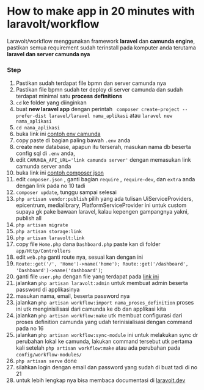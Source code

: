 
# How to make app in 20 minutes with laravolt/workflow

Laravolt/workflow menggunakan framework **laravel** dan **camunda engine**, pastikan semua requirement sudah terinstall pada komputer anda terutama **laravel dan server camunda nya**

### Step

 1. Pastikan sudah terdapat file bpmn dan server camunda nya
 2. Pastikan file bpmn sudah ter deploy di server camunda dan sudah terdapat minimal satu **process definitions**
 3. `cd` ke folder yang diinginkan
 4. buat **new laravel app** dengan perintah `
composer create-project --prefer-dist laravel/laravel nama_aplikasi`
 atau `laravel new nama_aplikasi`
 3. `cd nama_aplikasi`
 4. buka link ini [contoh env camunda](https://github.com/damarteplok/env_example/blob/master/.env_example) 
 5. copy paste di bagian paling bawah `.env` anda
 6. create new database, apapun itu terserah, masukan nama db beserta config sql di `.env` anda,
 7. edit `CAMUNDA_API_URL='link camunda server'` dengan memasukan link camunda server anda
 8. buka link ini [contoh composer json](https://github.com/damarteplok/env_example/blob/master/composer_file)
 9. edit `composer.json` , ganti bagian `require` , `require-dev`, dan `extra` anda dengan link pada no 10 tadi
 10.  `composer update`, tunggu sampai selesai
 11. `php artisan vendor:publish` pilih yang ada tulisan UiServiceProviders, epicentrum, medialibrary, PlatformServiceProvider ini untuk custom supaya gk pake bawaan laravel, kalau kepengen gampangnya yakni, publish all
 12. `php artisan migrate`
 13. `php artisan storage:link`
 14. `php artisan laravolt:link`
 15. copy file `Home.php` dana `Dashboard.php` paste kan di folder `app/Http/Controllers`
 16. edit `web.php` ganti route nya, sesuai kan dengan ini
 17. `Route::get('/', 'Home')->name('home');
Route::get('/dashboard', 'Dashboard')->name('dashboard')`;
 17. ganti file `user.php` dengan file yang terdapat pada [link ini](https://github.com/damarteplok/env_example/blob/master/user.php)
 18. jalankan `php artisan laravolt:admin` untuk membuat admin beserta password di applikasinya
 19. masukan nama, email, beserta password nya
 20. jalankan `php artisan workflow:import nama_proses_definition` proses ini utk menginisilisasi dari camunda ke db dan applikasi kita
 21. jalankan `php artisan workflow:make` utk membuat configurasi dari proses definition camunda yang udah terinisialisasi dengan command pada no 16
 22. jalankan `php artisan workflow:sync-module` ini untuk melakukan sync dr perubahan lokal ke camunda, lakukan command tersebut utk pertama kali setelah `php artisan workflow:make` atau ada perubahan pada `config/workflow-modules/`
 23. `php artisan serve` done
 24. silahkan login dengan email dan password yang sudah di buat tadi di no 21
 25. untuk lebih lengkap nya bisa membaca documentasi di [laravolt.dev](https://laravolt.dev/)
    
